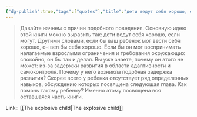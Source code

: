 ```yaml
---
{"dg-publish":true,"tags":["quotes"],"title":"дети ведут себя хорошо, если могут","date":"2022-08-23T12:22:24+03:00","modified_at":"2022-09-05T18:05:43+03:00","permalink":"/quotes/202208231222/","dgHomeLink":false,"dgPassFrontmatter":true}
---
```



> Давайте начнем с причин подобного поведения. Основную идею этой книги можно выразить так: дети ведут себя хорошо, если могут. Другими словами, если бы ваш ребенок мог вести себя хорошо, он вел бы себя хорошо. Если бы он мог воспринимать налагаемые взрослыми ограничения и требования окружающих спокойно, он бы так и делал. Вы уже знаете, почему он этого не может: из-за задержки развития в области адаптивности и самоконтроля. Почему у него возникла подобная задержка развития? Скорее всего у ребенка отсутствует ряд определенных навыков, обсуждению которых посвящена следующая глава. Как помочь такому ребенку? Именно этому посвящена вся оставшаяся часть книги.

Link:: [[The explosive child|The explosive child]]
